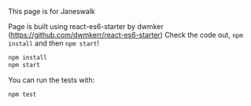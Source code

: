 This page is for Janeswalk

Page is built using react-es6-starter by dwmker
(https://github.com/dwmkerr/react-es6-starter)
Check the code out, `npm install` and then `npm start`!

```bash
npm install
npm start
```

You can run the tests with:

```bash
npm test
```
